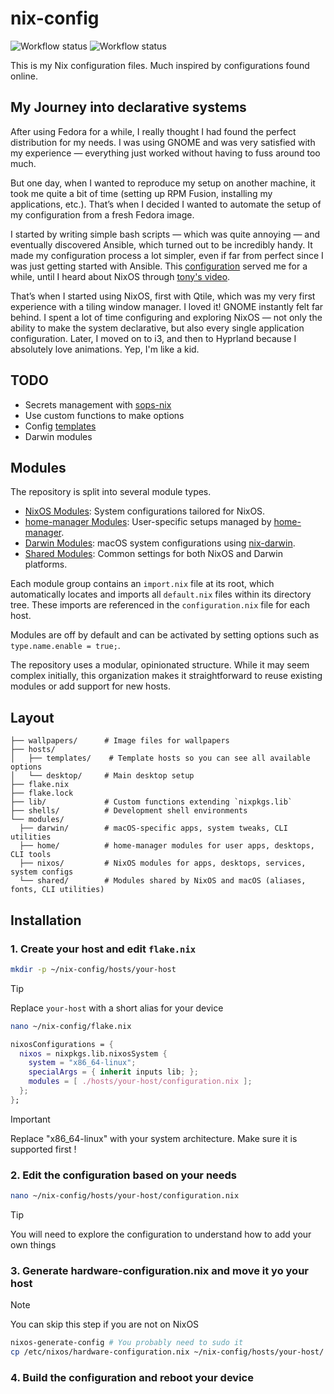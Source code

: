# nix-config

![Workflow status](https://github.com/wiizzl/nix-config/actions/workflows/flake-check.yml/badge.svg)
![Workflow status](https://github.com/wiizzl/nix-config/actions/workflows/flake-updater.yml/badge.svg)

This is my Nix configuration files. Much inspired by configurations found online.

## My Journey into declarative systems

After using Fedora for a while, I really thought I had found the perfect distribution for my needs. I was using GNOME and was very satisfied with my experience — everything just worked without having to fuss around too much.

But one day, when I wanted to reproduce my setup on another machine, it took me quite a bit of time (setting up RPM Fusion, installing my applications, etc.). That’s when I decided I wanted to automate the setup of my configuration from a fresh Fedora image.

I started by writing simple bash scripts — which was quite annoying — and eventually discovered Ansible, which turned out to be incredibly handy. It made my configuration process a lot simpler, even if far from perfect since I was just getting started with Ansible. This [configuration](https://github.com/wiizzl/fedora-setup) served me for a while, until I heard about NixOS through [tony's video](https://www.youtube.com/watch?v=2QjzI5dXwDY).

That’s when I started using NixOS, first with Qtile, which was my very first experience with a tiling window manager. I loved it! GNOME instantly felt far behind. I spent a lot of time configuring and exploring NixOS — not only the ability to make the system declarative, but also every single application configuration. Later, I moved on to i3, and then to Hyprland because I absolutely love animations. Yep, I'm like a kid.

## TODO

- Secrets management with [sops-nix](https://github.com/Mic92/sops-nix)
- Use custom functions to make options
- Config [templates](./hosts/templates)
- Darwin modules

## Modules

The repository is split into several module types.

- [NixOS Modules](https://github.com/wiizzl/nix-config/tree/main/modules/nixos): System configurations tailored for NixOS.
- [home-manager Modules](https://github.com/wiizzl/nix-config/tree/main/modules/home): User-specific setups managed by [home-manager](https://github.com/nix-community/home-manager).
- [Darwin Modules](https://github.com/wiizzl/nix-config/tree/main/modules/darwin): macOS system configurations using [nix-darwin](https://github.com/nix-darwin/nix-darwin).
- [Shared Modules](https://github.com/wiizzl/nix-config/tree/main/modules/shared): Common settings for both NixOS and Darwin platforms.

Each module group contains an `import.nix` file at its root, which automatically locates and imports all `default.nix` files within its directory tree. These imports are referenced in the `configuration.nix` file for each host.

Modules are off by default and can be activated by setting options such as `type.name.enable = true;`.

The repository uses a modular, opinionated structure. While it may seem complex initially, this organization makes it straightforward to reuse existing modules or add support for new hosts.

## Layout

```
├── wallpapers/      # Image files for wallpapers
├── hosts/
│   ├── templates/    # Template hosts so you can see all available options
│   └── desktop/     # Main desktop setup
├── flake.nix
├── flake.lock
├── lib/             # Custom functions extending `nixpkgs.lib`
├── shells/          # Development shell environments
└── modules/
  ├── darwin/        # macOS-specific apps, system tweaks, CLI utilities
  ├── home/          # home-manager modules for user apps, desktops, CLI tools
  ├── nixos/         # NixOS modules for apps, desktops, services, system configs
  └── shared/        # Modules shared by NixOS and macOS (aliases, fonts, CLI utilities)
```

## Installation

### 1. Create your host and edit `flake.nix`

```sh
mkdir -p ~/nix-config/hosts/your-host
```

> [!TIP]
> Replace `your-host` with a short alias for your device

```sh
nano ~/nix-config/flake.nix
```

```nix
nixosConfigurations = {
  nixos = nixpkgs.lib.nixosSystem {
    system = "x86_64-linux";
    specialArgs = { inherit inputs lib; };
    modules = [ ./hosts/your-host/configuration.nix ];
  };
};
```

> [!IMPORTANT]
> Replace "x86_64-linux" with your system architecture. Make sure it is supported first !

### 2. Edit the configuration based on your needs

```sh
nano ~/nix-config/hosts/your-host/configuration.nix
```

> [!TIP]
> You will need to explore the configuration to understand how to add your own things

### 3. Generate hardware-configuration.nix and move it yo your host

> [!NOTE]
> You can skip this step if you are not on NixOS

```sh
nixos-generate-config # You probably need to sudo it
cp /etc/nixos/hardware-configuration.nix ~/nix-config/hosts/your-host/
```

### 4. Build the configuration and reboot your device
